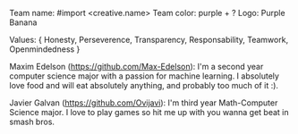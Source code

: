 Team name: #import <creative.name>
Team color: purple + ?
Logo: Purple Banana

Values: { Honesty, Perseverence, Transparency, Responsability, Teamwork, Openmindedness }

Maxim Edelson (https://github.com/Max-Edelson): I'm a second year computer science major with a passion for machine learning. I absolutely love food and will eat absolutely anything, and probably too much of it :).

Javier Galvan (https://github.com/Ovijavi): I'm third year Math-Computer Science major. I love to play games so hit me up with you wanna get beat in smash bros. 
